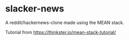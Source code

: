 # slacker-news
A reddit/hackernews-clone made using the MEAN stack. 

Tutorial from https://thinkster.io/mean-stack-tutorial/

